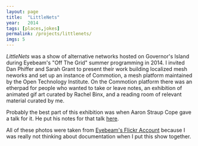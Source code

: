 ```yaml
---
layout: page
title:  "LittleNets"
year:   2014
tags: [places,jokes]
permalink: /projects/littlenets/
imgs: 5
---
```


*LittleNets* was a show of alternative networks hosted on Governor's Island during Eyebeam's "Off The Grid" summer programming in 2014. I invited Dan Phiffer and Sarah Grant to present their work building localized mesh neworks and set up an instance of Commotion, a mesh platform maintained by the Open Technology Institute. On the Commotion platform there was an etherpad for people who wanted to take or leave notes, an exhibition of animated gif art curated by Rachel Binx, and a reading room of relevant material curated by me. 

Probably the best part of this exhibition was when Aaron Straup Cope gave a talk for it. He put his notes for that talk [here](http://www.aaronland.info/weblog/2014/10/06/interpretation/#brick).

All of these photos were taken from [Eyebeam's Flickr Account](https://www.flickr.com/photos/eyebeam/albums) because I was really not thinking about documentation when I put this show together.